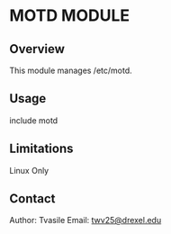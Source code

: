 MOTD MODULE
===========

Overview
--------
This module manages /etc/motd.

Usage
-----
include motd

Limitations
-----------
Linux Only

Contact
-------
Author: Tvasile
Email: twv25@drexel.edu